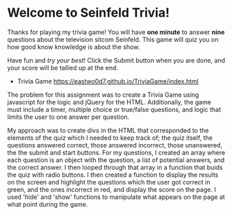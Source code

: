 # Welcome to Seinfeld Trivia!

Thanks for playing my trivia game! You will have **one minute** to answer **nine** questions about the television sitcom Seinfeld. This game will quiz you on how good know knowledge is about the show. 

Have fun and *try your best*! Click the Submit button when you are done, and your score will be tallied up at the end.

- Trivia Game https://eastwo0d7.github.io/TriviaGame/index.html

The problem for this assignment was to create a Trivia Game using javascript for the logic and jQuery for the HTML. Additionally, the game must include a timer, multiple choice or true/false questions, and logic that limits the user to one answer per question.

My approach was to create divs in the HTML that corresponded to the elements of the quiz which I needed to keep track of; the quiz itself, the questions answered correct, those answered incorrect, those unanswered, the the submit and start buttons. For my questions, I created an array where each question is an object with the question, a list of potential answers, and the correct answer. I then looped through that array in a function that buids the quiz with radio buttons.
I then created a function to display the results on the screen and highlight the questions which the user got correct in green, and the ones incorrect in red, and display the score on the page. I used 'hide' and 'show' functions to manipulate what appears on the page at what point during the game.